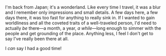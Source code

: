I'm back from Japan; it's a wonderland. Like every time I travel, it was a blur and I remember only impressions and small details. A few days here, a few days there, it was too fast for anything to really sink in. If I wanted to gain worldliness and all the coveted traits of a well-traveled person, I'd need to actually <i>be</i> there&mdash;a month, a year, <i>a while</i>&mdash;long enough to simmer with the people and get grounding of the place. Anything less, I feel I don't get to say I've really been there at all.

I <i>can</i> say I had a good time!
